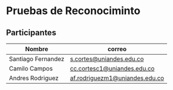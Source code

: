 # Pruebas de Reconociminto

## Participantes 
| Nombre | correo |
|-|-|
| Santiago Fernandez | s.cortes@uniandes.edu.co |
| Camilo Campos | cc.cortesc1@uniandes.edu.co |
| Andres Rodriguez | af.rodriguezm1@uniandes.edu.co |
